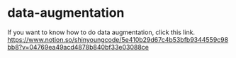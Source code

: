 # data-augmentation

If you want to know how to do data augmentation, click this link.
https://www.notion.so/shinyoungcode/5e410b29d67c4b53bfb9344559c98bb8?v=04769ea49acd4878b840bf33e03088ce
